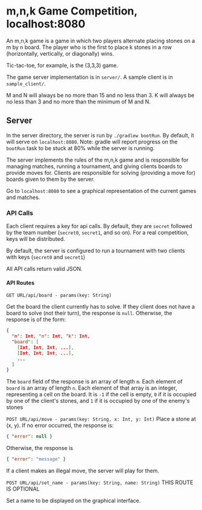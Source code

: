 # m,n,k Game Competition, localhost:8080

An m,n,k game is a game in which two players alternate placing stones on a m by n board. The player who is the first to place k stones in a row (horizontally, vertically, or diagonally) wins.

Tic-tac-toe, for example, is the (3,3,3) game.

The game server implementation is in `server/`. A sample client is in `sample_client/`.

M and N will always be no more than 15 and no less than 3. K will always be no less than 3 and no more than the minimum of M and N.

## Server
In the server directory, the server is run by `./gradlew bootRun`. By default, it will serve on `localhost:8080`. Note: gradle will report progress on the `bootRun` task to be stuck at 80% while the server is running.

The server implements the rules of the m,n,k game and is responsible for managing matches, running a tournament, and giving clients boards to provide moves for. Clients are responsible for solving (providing a move for) boards given to them by the server.

Go to `localhost:8080` to see a graphical representation of the current games and matches.

### API Calls
Each client requires a key for api calls. By default, they are `secret` followed by the team number (`secret0`, `secret1`, and so on). For a real competition, keys will be distributed.

By default, the server is configured to run a tournament with two clients with keys (`secret0` and `secret1`)

All API calls return valid JSON.

#### API Routes
`GET URL/api/board - params(key: String)`

Get the board the client currently has to solve. If they client does not have a board to solve (not their turn), the response is `null`. Otherwise, the response is of the form:
```json
{
  "m": Int, "n": Int, "k": Int,
  "board": [
    [Int, Int, Int, ...],
    [Int, Int, Int, ...],
    ...
  ]
}
```
The `board` field of the response is an array of length `m`. Each element of `board` is an array of length `n`. Each element of that array is an integer, representing a cell on the board. It is `-1` if the cell is empty, `0` if it is occupied by one of the client's stones, and `1` if it is occupied by one of the enemy's stones

`POST URL/api/move - params(key: String, x: Int, y: Int)`
Place a stone at (x, y). If no error occurred, the response is:
```json
{ "error": null }
```
Otherwise, the response is
```json
{ "error": "message" }
```
If a client makes an illegal move, the server will play for them.

`POST URL/api/set_name - params(key: String, name: String)`
THIS ROUTE IS OPTIONAL

Set a name to be displayed on the graphical interface.
